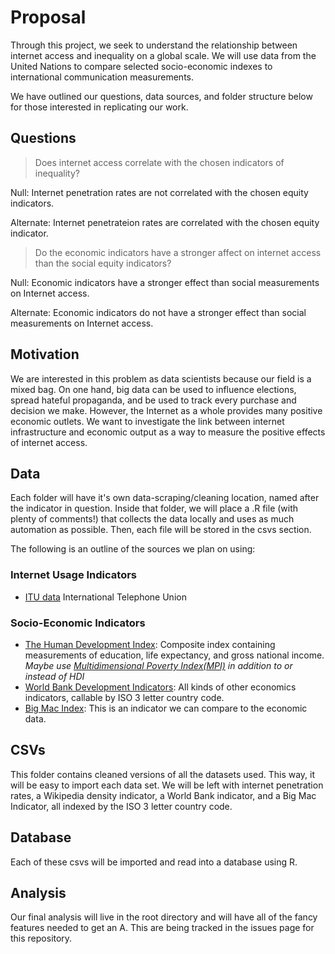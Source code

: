  
# Proposal

Through this project, we seek to understand the relationship between internet access and inequality on a global scale. We will use data from the United Nations to compare selected socio-economic indexes to international communication measurements.

We have outlined our questions, data sources, and folder structure below for those interested in replicating our work. 

## Questions

> Does internet access correlate with the chosen indicators of inequality?

Null: Internet penetration rates are not correlated with the chosen equity indicators.  

Alternate: Internet penetrateion rates are correlated with the chosen equity indicator.

> Do the economic indicators have a stronger affect on internet access than the social equity indicators?

Null: Economic indicators have a stronger effect than social measurements on Internet access. 

Alternate: Economic indicators do not have a stronger effect than social measurements on Internet access. 

## Motivation

We are interested in this problem as data scientists because our field is a mixed bag. On one hand, big data can be used to influence elections, spread hateful propaganda, and be used to track every purchase and decision we make. However, the Internet as a whole provides many positive economic outlets. We want to investigate the link between internet infrastructure and economic output as a way to measure the positive effects of internet access. 

## Data
Each folder will have it's own data-scraping/cleaning location, named after the indicator in question. Inside that folder, we will place a .R file (with plenty of comments!) that collects the data locally and uses as much automation as possible. Then, each file will be stored in the csvs section.

The following is an outline of the sources we plan on using:

### Internet Usage Indicators
 + [ITU data](https://www.itu.int/en/ITU-D/Statistics/Documents/statistics/2018/Individuals_Internet_2000-2017) International Telephone Union 

### Socio-Economic Indicators
 + [The Human Development Index](http://hdr.undp.org/en/indicators/137506): Composite index containing measurements of education, life expectancy, and gross national income.  *Maybe use [Multidimensional Poverty Index(MPI)](http://hdr.undp.org/en/2018-MPI) in addition to or instead of HDI*
 + [World Bank Development Indicators](https://datahelpdesk.worldbank.org/knowledgebase/articles/898599-api-indicator-queries): All kinds of other economics indicators, callable by ISO 3 letter country code.
 + [Big Mac Index](https://github.com/TheEconomist/big-mac-data): This is an indicator we can compare to the economic data.


## CSVs

This folder contains cleaned versions of all the datasets used. This way, it will be easy to import each data set. We will be left with internet penetration rates, a Wikipedia density indicator, a World Bank indicator, and a Big Mac Indicator, all indexed by the ISO 3 letter country code.

## Database

Each of these csvs will be imported and read into a database using R.

## Analysis

Our final analysis will live in the root directory and will have all of the fancy features needed to get an A. This are being tracked in the issues page for this repository.
